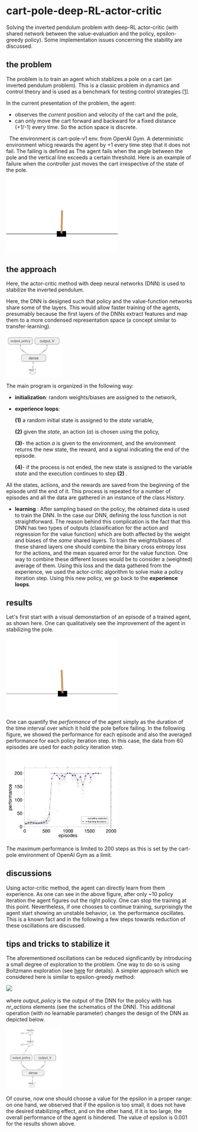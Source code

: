 # cart-pole-deep-RL-actor-critic
Solving the inverted pendulum problem with deep-RL actor-critic (with shared network between the value-evaluation and the policy, epsilon-greedy policy). Some implementation issues concerning the stability are discussed. 

## the problem

The problem is to train an agent which stablizes a pole on a cart (an inverted pendulum problem). This is a classic problem in dynamics and control theory and is used as a benchmark for testing control strategies [[1]](https://en.wikipedia.org/wiki/Inverted_pendulum#:~:text=An%20inverted%20pendulum%20is%20a,additional%20help%20will%20fall%20over).

In the current presentation of the problem, the agent:
- observes the *current* position and velocity of the cart and the pole, 
- can only move the cart forward and backward for a fixed distance (+1/-1) every time. So the action space is discrete.


 
The environment is cart-pole-v1 env. from OpenAI Gym. A deterministic environment whicg rewards the agent by +1 every time step that it does not fail. The failing is defined as The agent fails when the angle between the pole and the vertical line exceeds a certain threshold. Here is an example of failure when the controller just moves the cart irrespective of the state of the pole.


<img src="./performance-and-animations/animations/not-trained/animation.gif" width="60%">


## the approach

Here, the actor-critic method with deep neural networks (DNN) is used to stabilize the inverted pendulum.

Here, the DNN is designed such that policy and the value-function networks share some of the layers. This would allow faster training of the agents, presumably because the first layers of the DNNs extract features and map them to a more condensed representation space (a concept similar to transfer-learning). 

<img src="./statics/without-epsilon-layer.png" width="30%">

The main program is organized in the following way:
* **initialization**: random weights/biases are assigned to the network, 
* **experience loops**: 

  **(1)** a random initial state is assigned to the *state* variable,

  **(2)** given the *state*, an action (*a*) is chosen using the policy,

  **(3)**- the action *a* is given to the environment, and the environment returns the new state, the reward, and a signal indicating the end of the episode.
  
  **(4)**- if the process is not ended, the new state is assigned to the variable *state* and the execution continues to step **(2)** . 

All the states, actions, and the rewards are saved from the beginning of the episode until the end of it. This process is repeated for a number of episodes and all the data are gathered in an instance of the class *History*.

* **learning** : After sampling based on the policy, the obtained data is used to train the DNN. In the case our DNN, defining the loss function is not straightforward. The reason behind this complication is the fact that this DNN has two types of outputs (classification for the action and regression for the value function) which are both affected by the weight and biases of the *same* shared layers. To train the weights/biases of these shared layers one should combine the binary cross entropy loss for the actions, and the mean squared error for the value function. One way to combine these different losses would be to consider a (weighted) average of them. Using this loss and the data gathered from the experience, we used the actor-critic algorithm to solve make a policy iteration step. Using this new policy, we go back to the **experience loops**.


## results

Let's first start with a visual demonstartion of an episode of a trained agent, as shown here. One can qualitatively see the improvement of the agent in stabilizing the pole.

<img src="./performance-and-animations/animations/trained/animation.gif" width="60%">


One can quantify the *performance* of the agent simply as the duration of the time interval over which it hold the pole before failing. In the following figure, we showed the performance for each episode and also the averaged performance for each policy iteration step. In this case, the data from 60 episodes are used for each policy iteration step.

<img src="./performance-and-animations/results.png" width="60%">

The maximum performance is limited to 200 steps as this is set by the cart-pole environment of OpenAI Gym as a limit.

## discussions

Using actor-critic method, the agent can directly learn from them experience. As one can see in the above figure, after only ~10 policy iteration the agent figures out the right policy. One can stop the training at this point. Nevertheless, if one chooses to continue training, surprisingly the agent start showing an unstable behavior, i.e. the performance oscillates. This is a known fact and in the following a few steps towards reduction of these oscillations are discussed. 

## tips and tricks to stabilize it 

The aforementioned oscillations can be reduced significantly by introducing a small degree of exploration to the problem. One way to do so is using Boltzmann exploration (see [here](https://arxiv.org/abs/1705.10257) for details). A simpler approach which we considered here is similar to epsilon-greedy method:


<img src="https://latex.codecogs.com/gif.latex?\mathrm{output\_policy}=\frac{\mathrm{output\_policy}+\epsilon}{1+\epsilon~~\mathrm{nr\_actions}}" /> 

where *output_policy* is the output of the DNN for the policy with has *nr_actions* elements (see the schematics of the DNN). This additional operation (with no learnable parameter) changes the design of the DNN as depicted below.


<img src="./statics/with-epsilon-layer.png" width="30%">

Of course, now one should choose a value for the epsilon in a proper range: on one hand, we observed that if the epsilon is too small, it does not have the desired stabilizing effect, and on the other hand, if it is too large, the overall performance of the agent is hindered. The value of epsilon is 0.001 for the results shown above.
